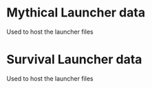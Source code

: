 # Mythical Launcher data

Used to host the launcher files

# Survival Launcher data

Used to host the launcher files
